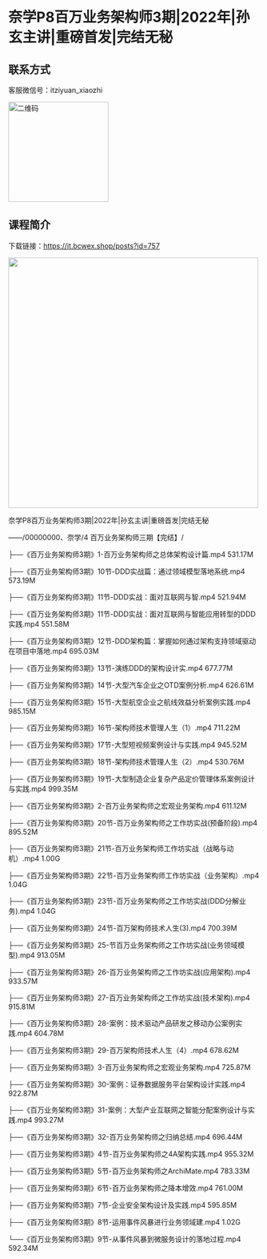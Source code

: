 # 奈学P8百万业务架构师3期|2022年|孙玄主讲|重磅首发|完结无秘

## 联系方式

客服微信号：itziyuan_xiaozhi

<img src="https://ziyuanyun.oss-cn-guangzhou.aliyuncs.com/common/20240614073449/666b82192834a.jpg" width="200" height="200" alt="二维码">

## 课程简介

下载链接：https://it.bcwex.shop/posts?id=757

<img src="https://ziyuanyun.oss-cn-guangzhou.aliyuncs.com/yun/20240515152258/664462d250b5c.jpg" width="500" alt="">

  奈学P8百万业务架构师3期|2022年|孙玄主讲|重磅首发|完结无秘



 

 ——/00000000、奈学/4 百万业务架构师三期【完结】/

 ├──《百万业务架构师3期》1-百万业务架构师之总体架构设计篇.mp4 531.17M

 ├──《百万业务架构师3期》10节-DDD实战篇：通过领域模型落地系统.mp4 573.19M

 ├──《百万业务架构师3期》11节-DDD实战：面对互联网与智.mp4 521.94M

 ├──《百万业务架构师3期》11节-DDD实战：面对互联网与智能应用转型的DDD实践.mp4 551.58M

 ├──《百万业务架构师3期》12节-DDD架构篇：掌握如何通过架构支持领域驱动在项目中落地.mp4 695.03M

 ├──《百万业务架构师3期》13节-演练DDD的架构设计实.mp4 677.77M

 ├──《百万业务架构师3期》14节-大型汽车企业之OTD案例分析.mp4 626.61M

 ├──《百万业务架构师3期》15节-大型航空企业之航线效益分析案例实践.mp4 985.15M

 ├──《百万业务架构师3期》16节-架构师技术管理人生（1）.mp4 711.22M

 ├──《百万业务架构师3期》17节-大型短视频案例设计与实践.mp4 945.52M

 ├──《百万业务架构师3期》18节-架构师技术管理人生（2）.mp4 530.76M

 ├──《百万业务架构师3期》19节-大型制造企业复杂产品定价管理体系案例设计与实践.mp4 999.35M

 ├──《百万业务架构师3期》2-百万业务架构师之宏观业务架构.mp4 611.12M

 ├──《百万业务架构师3期》20节-百万业务架构师之工作坊实战(预备阶段).mp4 895.52M

 ├──《百万业务架构师3期》21节-百万业务架构师工作坊实战（战略与动机）.mp4 1.00G

 ├──《百万业务架构师3期》22节-百万业务架构师工作坊实战（业务架构）.mp4 1.04G

 ├──《百万业务架构师3期》23节-百万业务架构师之工作坊实战(DDD分解业务).mp4 1.04G

 ├──《百万业务架构师3期》24节-百万架构师技术人生(3).mp4 700.39M

 ├──《百万业务架构师3期》25-节百万业务架构师之工作坊实战(业务领域模型).mp4 913.05M

 ├──《百万业务架构师3期》26-百万业务架构师之工作坊实战(应用架构).mp4 933.57M

 ├──《百万业务架构师3期》27-百万业务架构师之工作坊实战(技术架构).mp4 915.81M

 ├──《百万业务架构师3期》28-案例：技术驱动产品研发之移动办公案例实践.mp4 604.78M

 ├──《百万业务架构师3期》29-百万架构师技术人生（4）.mp4 678.62M

 ├──《百万业务架构师3期》3-百万业务架构师之宏观业务架构.mp4 725.87M

 ├──《百万业务架构师3期》30-案例：证券数据服务平台架构设计实践.mp4 922.87M

 ├──《百万业务架构师3期》31-案例：大型产业互联网之智能分配案例设计与实践.mp4 993.27M

 ├──《百万业务架构师3期》32-百万业务架构师之归纳总结.mp4 696.44M

 ├──《百万业务架构师3期》4节-百万业务架构师之4A架构实践.mp4 955.32M

 ├──《百万业务架构师3期》5节-百万业务架构师之ArchiMate.mp4 783.33M

 ├──《百万业务架构师3期》6节-百万业务架构师之降本增效.mp4 761.00M

 ├──《百万业务架构师3期》7节-企业安全架构设计及实践.mp4 595.85M

 ├──《百万业务架构师3期》8节-运用事件风暴进行业务领域建.mp4 1.02G

 └──《百万业务架构师3期》9节-从事件风暴到微服务设计的落地过程.mp4 592.34M

  